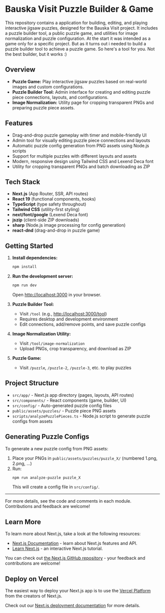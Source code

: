 # Bauska Visit Puzzle Builder & Game

This repository contains a application for building, editing, and playing interactive jigsaw puzzles, designed for the Bauska Visit project. It includes a puzzle builder tool, a public puzzle game, and utilities for image normalization and puzzle configuration. At the start it was intended as a game only for a specific project. But as it turns out i needed to build a puzzle builder tool to achieve a puzzle game. So here's a tool for you. Not the best builder, but it works :)

## Overview

- **Puzzle Game:** Play interactive jigsaw puzzles based on real-world images and custom configurations.
- **Puzzle Builder Tool:** Admin interface for creating and editing puzzle piece connections, layouts, and configurations.
- **Image Normalization:** Utility page for cropping transparent PNGs and preparing puzzle piece assets.

## Features

- Drag-and-drop puzzle gameplay with timer and mobile-friendly UI
- Admin tool for visually editing puzzle piece connections and layouts
- Automatic puzzle config generation from PNG assets using Node.js scripts
- Support for multiple puzzles with different layouts and assets
- Modern, responsive design using Tailwind CSS and Lexend Deca font
- Utility for cropping transparent PNGs and batch downloading as ZIP

## Tech Stack

- **Next.js** (App Router, SSR, API routes)
- **React 19** (functional components, hooks)
- **TypeScript** (type safety throughout)
- **Tailwind CSS** (utility-first styling)
- **next/font/google** (Lexend Deca font)
- **jszip** (client-side ZIP downloads)
- **sharp** (Node.js image processing for config generation)
- **react-dnd** (drag-and-drop in puzzle game)

## Getting Started

1. **Install dependencies:**
   ```bash
   npm install
   ```
2. **Run the development server:**
   ```bash
   npm run dev
   ```
   Open [http://localhost:3000](http://localhost:3000) in your browser.

3. **Puzzle Builder Tool:**
   - Visit `/tool` (e.g., [http://localhost:3000/tool](http://localhost:3000/tool))
   - Requires desktop and development environment
   - Edit connections, add/remove points, and save puzzle configs

4. **Image Normalization Utility:**
   - Visit `/tool/image-normalization`
   - Upload PNGs, crop transparency, and download as ZIP

5. **Puzzle Game:**
   - Visit `/puzzle`, `/puzzle-2`, `/puzzle-3`, etc. to play puzzles

## Project Structure

- `src/app/` - Next.js app directory (pages, layouts, API routes)
- `src/components/` - React components (game, builder, UI)
- `src/config/` - Auto-generated puzzle config files
- `public/assets/puzzles/` - Puzzle piece PNG assets
- `scripts/analyzePuzzlePieces.ts` - Node.js script to generate puzzle configs from assets

## Generating Puzzle Configs

To generate a new puzzle config from PNG assets:
1. Place your PNGs in `public/assets/puzzles/puzzle_X/` (numbered 1.png, 2.png, ...)
2. Run:
   ```bash
   npm run analyze-puzzle puzzle_X
   ```
   This will create a config file in `src/config/`.

---

For more details, see the code and comments in each module. Contributions and feedback are welcome!

## Learn More

To learn more about Next.js, take a look at the following resources:

- [Next.js Documentation](https://nextjs.org/docs) - learn about Next.js features and API.
- [Learn Next.js](https://nextjs.org/learn) - an interactive Next.js tutorial.

You can check out [the Next.js GitHub repository](https://github.com/vercel/next.js) - your feedback and contributions are welcome!

## Deploy on Vercel

The easiest way to deploy your Next.js app is to use the [Vercel Platform](https://vercel.com/new?utm_medium=default-template&filter=next.js&utm_source=create-next-app&utm_campaign=create-next-app-readme) from the creators of Next.js.

Check out our [Next.js deployment documentation](https://nextjs.org/docs/app/building-your-application/deploying) for more details.
